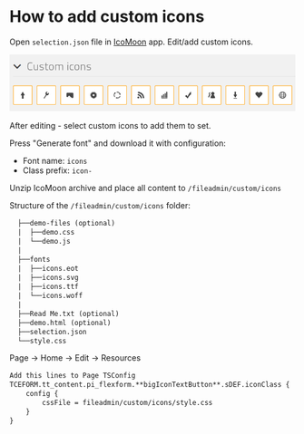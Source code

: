# How to add custom icons

Open `selection.json` file in [IcoMoon](https://icomoon.io/) app. Edit/add custom icons. 

![](custom-icons.png)

After editing - select custom icons to add them to set. 

Press "Generate font" and download it with configuration:
  - Font name: `icons`
  - Class prefix: `icon-`
  
Unzip IcoMoon archive and place all content to `/fileadmin/custom/icons`

Structure of the `/fileadmin/custom/icons` folder:
```
  ├──demo-files (optional)
  |  ├──demo.css
  |  └──demo.js
  |
  ├──fonts
  |  ├──icons.eot
  |  ├──icons.svg
  |  ├──icons.ttf
  |  └──icons.woff
  |
  ├──Read Me.txt (optional)
  ├──demo.html (optional)
  ├──selection.json
  └──style.css
```
  
Page -> Home -> Edit -> Resources 
```
Add this lines to Page TSConfig
TCEFORM.tt_content.pi_flexform.**bigIconTextButton**.sDEF.iconClass {
    config {
        cssFile = fileadmin/custom/icons/style.css
    }
}
````

